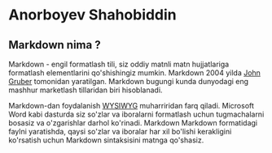 # Anorboyev Shahobiddin
## Markdown nima ?
Markdown - engil formatlash tili, siz oddiy matnli matn hujjatlariga formatlash elementlarini qo'shishingiz mumkin.
Markdown 2004 yilda [John Gruber](https://daringfireball.net/projects/markdown) tomonidan yaratilgan. 
Markdown bugungi kunda dunyodagi eng mashhur marketlash tillaridan biri hisoblanadi.

Markdown-dan foydalanish [WYSIWYG](https://en.wikipedia.org/wiki/WYSIWYG) muharriridan farq qiladi. 
Microsoft Word kabi dasturda siz so'zlar va iboralarni formatlash uchun tugmachalarni bosasiz va o'zgarishlar darhol ko'rinadi. 
Markdown  Markdown formatidagi faylni yaratishda, qaysi so'zlar va iboralar har xil bo'lishi kerakligini ko'rsatish uchun Markdown sintaksisini matnga qo'shasiz.
